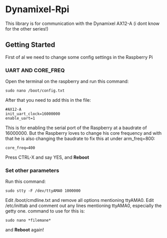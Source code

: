 # Dynamixel-Rpi

This library is for communication with the Dynamixel AX12-A (i dont know for the other series!)

## Getting Started

First of al we need to change some config settings in the Raspberry Pi

### UART AND CORE_FREQ

Open the terminal on the raspberry and run this command:
```
sudo nano /boot/config.txt
```
After that you need to add this in the file:
```
#AX12-A
init_uart_clock=16000000
enable_uart=1
```
This is for enabling the serial port of the Raspberry at a baudrate of 16000000.
But the Raspberry loves to change his core frequency and with that he is also changing the baudrate to fix this at under arm_freq=800:
```
core_freq=400
```

Press CTRL-X and say YES, and **Reboot**

### Set other parameters

Run this command:
```
sudo stty -F /dev/ttyAMA0 1000000
```

Edit /boot/cmdline.txt and remove all options mentioning ttyAMA0.
Edit /etc/inittab and comment out any lines mentioning ttyAMA0, especially the getty one.
command to use for this is:
```
sudo nano *filemane*
```

and **Reboot** again!
